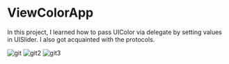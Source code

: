 # ViewColorApp
In this project, I learned how to pass UIColor via delegate by setting values in UISlider. I also got acquainted with the protocols.

![git](https://user-images.githubusercontent.com/66379289/145457963-074146c4-ccbb-4ba0-bd9a-9e678ce55687.jpg)
![git2](https://user-images.githubusercontent.com/66379289/145457971-bca5ea98-6de0-41bb-b9ff-637b92fbea10.jpg)
![git3](https://user-images.githubusercontent.com/66379289/145457972-ef90ea2d-2523-4b60-8601-b21b5958a997.jpg)
